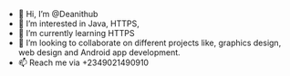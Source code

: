 - 👋 Hi, I’m @Deanithub
- 👀 I’m interested in Java, HTTPS, 
- 🌱 I’m currently learning HTTPS
- 💞️ I’m looking to collaborate on different projects like, graphics design, web design and Android app development.
- 📫 Reach me via +2349021490910

<!---
Deanithub/Deanithub is a ✨ special ✨ repository because its `README.md` (this file) appears on your GitHub profile.
You can click the Preview link to take a look at your changes.
--->
